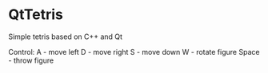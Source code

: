 # QtTetris
Simple tetris based on C++ and Qt

Control:
A - move left
D - move right
S - move down
W - rotate figure
Space - throw figure
